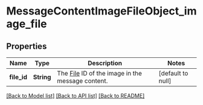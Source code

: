 # MessageContentImageFileObject_image_file
## Properties

| Name | Type | Description | Notes |
|------------ | ------------- | ------------- | -------------|
| **file\_id** | **String** | The [File](/docs/api-reference/files) ID of the image in the message content. | [default to null] |

[[Back to Model list]](../README.md#documentation-for-models) [[Back to API list]](../README.md#documentation-for-api-endpoints) [[Back to README]](../README.md)

